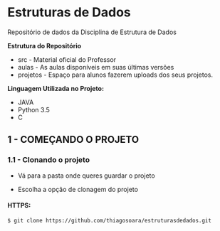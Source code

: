 # Estruturas de Dados

 Repositório de dados da Disciplina de Estrutura de Dados

**Estrutura do Repositório**
* src - Material oficial do Professor
* aulas - As aulas disponíveis em suas últimas versões
* projetos - Espaço para alunos fazerem uploads dos seus projetos.

**Linguagem Utilizada no Projeto:**
* JAVA
* Python 3.5 
* C

## 1 - COMEÇANDO O PROJETO

### 1.1 - Clonando o projeto

* Vá para a pasta onde queres guardar o projeto

* Escolha a opção de clonagem do projeto

#### HTTPS:

```bash
$ git clone https://github.com/thiagosoara/estruturasdedados.git
```
